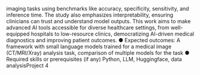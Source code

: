 imaging tasks using benchmarks like accuracy, specificity, sensitivity, and inference
time. The study also emphasizes interpretability, ensuring clinicians can trust and
understand model outputs.
This work aims to make advanced AI tools accessible for diverse healthcare settings,
from well-equipped hospitals to low-resource clinics, democratizing AI-driven medical
diagnostics and improving patient outcomes.
● Expected outcomes: A framework with small language models trained for a
medical image (CT/MRI/Xray) analysis task, comparison of multiple models for
the task
● Required skills or prerequisites (if any) Python, LLM, Huggingface, data
analysisProject 4